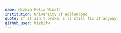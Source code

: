 ```yaml
---
name: Hizkia Felix Winata
institution: University of Wollongong
quote: If it ain't broke, I'll still fix it anyway
github_user: hizkifw
---
```

